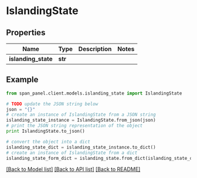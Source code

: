 # IslandingState


## Properties
Name | Type | Description | Notes
------------ | ------------- | ------------- | -------------
**islanding_state** | **str** |  | 

## Example

```python
from span_panel.client.models.islanding_state import IslandingState

# TODO update the JSON string below
json = "{}"
# create an instance of IslandingState from a JSON string
islanding_state_instance = IslandingState.from_json(json)
# print the JSON string representation of the object
print IslandingState.to_json()

# convert the object into a dict
islanding_state_dict = islanding_state_instance.to_dict()
# create an instance of IslandingState from a dict
islanding_state_form_dict = islanding_state.from_dict(islanding_state_dict)
```
[[Back to Model list]](../README.md#documentation-for-models) [[Back to API list]](../README.md#documentation-for-api-endpoints) [[Back to README]](../README.md)


